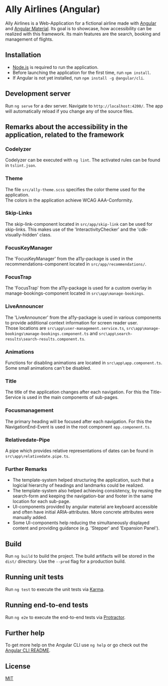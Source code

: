 # Ally Airlines (Angular)

Ally Airlines is a Web-Application for a fictional airline made with [Angular](https://angular.io/) and [Angular Material](https://material.angular.io/). Its goal is to showcase, how accessibility can be realized with this framework.
Its main features are the search, booking and management of flights.

## Installation

- [Node.js](https://nodejs.org/en/) is required to run the application.
- Before launching the application for the first time, run `npm install`.
- If Angular is not yet installed, run `npm install -g @angular/cli`.

## Development server

Run `ng serve` for a dev server. Navigate to `http://localhost:4200/`. The app will automatically reload if you change any of the source files.

## Remarks about the accessibility in the application, related to the framework
### Codelyzer
Codelyzer can be executed with `ng lint`. The activated rules can be found in `tslint.json`.
### Theme
The file `src/ally-theme.scss` specifies the color theme used for the application.  
The colors in the application achieve WCAG AAA-Conformity.
### Skip-Links
The skip-link-component located in `src/app/skip-link` can be used for skip-links. This makes use of the 'InteractivityChecker' and the 'cdk-visually-hidden' class.
### FocusKeyManager
The 'FocusKeyManager' from the a11y-package is used in the recommendations-component located in `src/app/recommendations/`.
### FocusTrap
The 'FocusTrap' from the a11y-package is used for a custom overlay in manage-bookings-component located in `src\app\manage-bookings`.
### LiveAnnouncer
The 'LiveAnnouncer' from the a11y-package is used in various components to provide additional context information for screen reader user.  
Those locations are `src\app\user-management.service.ts`, `src\app\manage-bookings\manage-bookings.component.ts` and `src\app\search-results\search-results.component.ts`.
### Animations
Functions for disabling animations are located in `src\app\app.component.ts`. Some small animations can't be disabled.
### Title
The title of the application changes after each navigation. For this the Title-Service is used in the main components of sub-pages.
### Focusmanagement
The primary heading will be focused after each navigation. For this the NavigationEnd-Event is used in the root component `app.component.ts`.
### Relativedate-Pipe
A pipe which provides relative representations of dates can be found in `src\app\relativedate.pipe.ts`.
### Further Remarks
- The template-system helped structuring the application, such that a logicial hierarchy of headings and landmarks could be realized.
- The template-system also helped achieving consistency, by reusing the search-form and keeping the navigation-bar and footer in the same location for each sub-page.
- UI-components provided by angular material are keyboard accessible and often have initial ARIA-attributes. More concrete attributes were manually added.
- Some UI-components help reducing the simultaneously displayed content and providing guidance (e.g. 'Stepper' and 'Expansion Panel').

## Build

Run `ng build` to build the project. The build artifacts will be stored in the `dist/` directory. Use the `--prod` flag for a production build.

## Running unit tests

Run `ng test` to execute the unit tests via [Karma](https://karma-runner.github.io).

## Running end-to-end tests

Run `ng e2e` to execute the end-to-end tests via [Protractor](http://www.protractortest.org/).

## Further help

To get more help on the Angular CLI use `ng help` or go check out the [Angular CLI README](https://github.com/angular/angular-cli/blob/master/README.md).

## License
[MIT](https://choosealicense.com/licenses/mit/)
